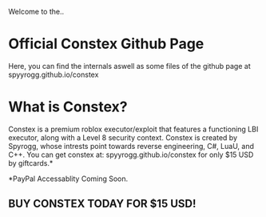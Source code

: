 Welcome to the..
# Official Constex Github Page

Here, you can find the internals aswell
as some files of the github page at
spyyrogg.github.io/constex

# What is Constex?
Constex is a premium roblox executor/exploit that features a
functioning LBI executor, along with a Level 8 security context.
Constex is created by Spyrogg, whose intrests point towards
reverse engineering, C#, LuaU, and C++. You can get constex at:
spyyrogg.github.io/constex for only $15 USD by giftcards.*

*PayPal Accessablity Coming Soon.

## BUY CONSTEX TODAY FOR $15 USD!
